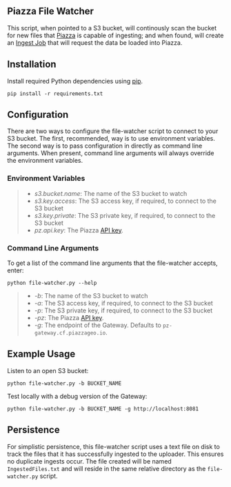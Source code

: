 ## Piazza File Watcher

This script, when pointed to a S3 bucket, will continously scan the bucket for new files that [Piazza](https://github.com/venicegeo/venice/wiki/PiazzaCoreServices) is capable of ingesting; and when found, will create an [Ingest Job](https://github.com/venicegeo/venice/wiki/Pz-Ingest#example-ingest-requests) that will request the data be loaded into Piazza.

## Installation

Install required Python dependencies using [pip](https://pypi.python.org/pypi/pip).

```
pip install -r requirements.txt
```

## Configuration

There are two ways to configure the file-watcher script to connect to your S3 bucket. The first, recommended, way is to use environment variables. The second way is to pass configuration in directly as command line arguments. When present, command line arguments will always override the environment variables.

### Environment Variables

> * *s3.bucket.name*: The name of the S3 bucket to watch
> * *s3.key.access*: The S3 access key, if required, to connect to the S3 bucket
> * *s3.key.private*: The S3 private key, if required, to connect to the S3 bucket
> * *pz.api.key*: The Piazza [API key](https://github.com/venicegeo/venice/wiki/Pz-Gateway#authentication-and-authorization).

### Command Line Arguments

To get a list of the command line arguments that the file-watcher accepts, enter:

```
python file-watcher.py --help
```

> * *-b*: The name of the S3 bucket to watch
> * *-a*: The S3 access key, if required, to connect to the S3 bucket
> * *-p*: The S3 private key, if required, to connect to the S3 bucket
> * *-pz*: The Piazza [API key](https://github.com/venicegeo/venice/wiki/Pz-Gateway#authentication-and-authorization).
> * *-g*: The endpoint of the Gateway. Defaults to `pz-gateway.cf.piazzageo.io`.

## Example Usage

Listen to an open S3 bucket:

```
python file-watcher.py -b BUCKET_NAME
```

Test locally with a debug version of the Gateway:

```
python file-watcher.py -b BUCKET_NAME -g http://localhost:8081
```

## Persistence

For simplistic persistence, this file-watcher script uses a text file on disk to track the files that it has successfully ingested to the uploader. This ensures no duplicate ingests occur. The file created will be named `IngestedFiles.txt` and will reside in the same relative directory as the `file-watcher.py` script.